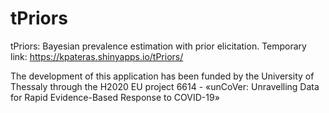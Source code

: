 # tPriors
 tPriors: Bayesian prevalence estimation with prior elicitation. Temporary link: https://kpateras.shinyapps.io/tPriors/

The development of this application has been funded by the University of Thessaly through the H2020 EU project 6614 - «unCoVer: Unravelling Data for Rapid Evidence-Based Response to COVID-19»
